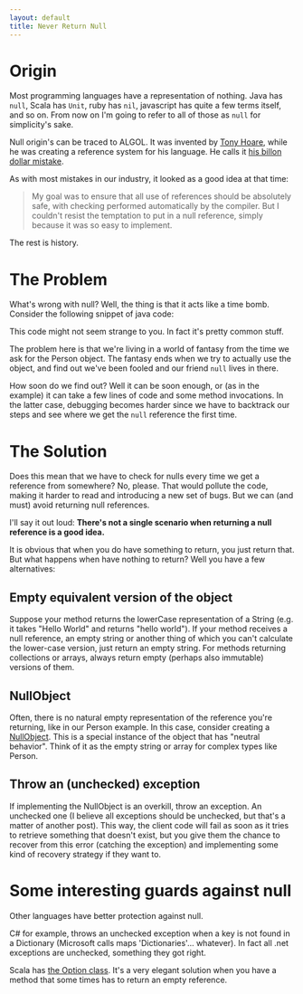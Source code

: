 ```yaml
---
layout: default
title: Never Return Null
---
```


# Origin

Most programming languages have a representation of nothing. Java has `null`, Scala has `Unit`, ruby has `nil`, javascript has quite a few terms itself, and so on. From now on I'm going to refer to all of those as `null` for simplicity's sake.

Null origin's can be traced to ALGOL. It was invented by [Tony Hoare](http://en.wikipedia.org/wiki/Tony_Hoare), while he was creating a reference system for his language. He calls it [his billon dollar mistake](http://qconlondon.com/london-2009/presentation/Null+References%3A+The+Billion+Dollar+Mistake).

As with most mistakes in our industry, it looked as a good idea at that time:

> My goal was to ensure that all use of references should be absolutely safe, with checking performed automatically by the compiler. But I couldn't resist the temptation to put in a null reference, simply because it was so easy to implement.

The rest is history.

# The Problem

What's wrong with null? Well, the thing is that it acts like a time bomb. Consider the following snippet of java code:

<script src="https://gist.github.com/1144225.js">_</script>

This code might not seem strange to you. In fact it's pretty common stuff. 

The problem here is that we're living in a world of fantasy from the time we ask for the Person object. The fantasy ends when we try to actually use the object, and find out we've been fooled and our friend `null` lives in there.

How soon do we find out? Well it can be soon enough, or (as in the example) it can take a few lines of code and some method invocations. In the latter case, debugging becomes harder since we have to backtrack our steps and see where we get the `null` reference the first time.

# The Solution

Does this mean that we have to check for nulls every time we get a reference from somewhere? No, please. That would pollute the code, making it harder to read and introducing a new set of bugs. But we can (and must) avoid returning null references.

I'll say it out loud: **There's not a single scenario when returning a null reference is a good idea.**

It is obvious that when you do have something to return, you just return that. But what happens when have nothing to return? Well you have a few alternatives:

## Empty equivalent version of the object

Suppose your method returns the lowerCase representation of a String (e.g. it takes "Hello World" and returns "hello world"). If your method receives a null reference, an empty string or another thing of which you can't calculate the lower-case version, just return an empty string. For methods returning collections or arrays, always return empty (perhaps also immutable) versions of them.

## NullObject

Often, there is no natural empty representation of the reference you're returning, like in our Person example. In this case, consider creating a [NullObject](http://en.wikipedia.org/wiki/Null_Object_pattern). This is a special instance of the object that has "neutral behavior". Think of it as the empty string or array for complex types like Person.

## Throw an (unchecked) exception

If implementing the NullObject is an overkill, throw an exception. An unchecked one (I believe all exceptions should be unchecked, but that's a matter of another post). This way, the client code will fail as soon as it tries to retrieve something that doesn't exist, but you give them the chance to recover from this error (catching the exception) and implementing some kind of recovery strategy if they want to.

# Some interesting guards against null

Other languages have better protection against null.

C# for example, throws an unchecked exception when a key is not found in a Dictionary (Microsoft calls maps 'Dictionaries'... whatever). In fact all .net exceptions are unchecked, something they got right.

Scala has [the Option class](http://www.scala-lang.org/api/current/scala/Option.html). It's a very elegant solution when you have a method that some times has to return an empty reference.